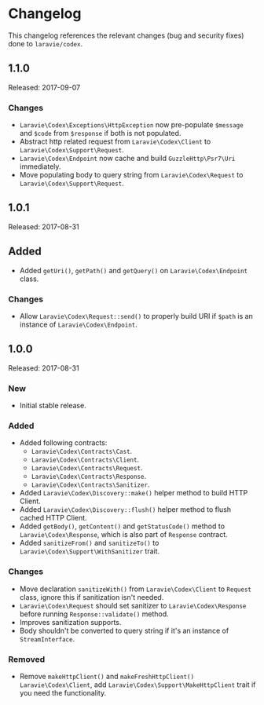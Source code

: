 # Changelog

This changelog references the relevant changes (bug and security fixes) done to `laravie/codex`.

## 1.1.0

Released: 2017-09-07

### Changes

* `Laravie\Codex\Exceptions\HttpException` now pre-populate `$message` and `$code` from `$response` if both is not populated.
* Abstract http related request from `Laravie\Codex\Client` to `Laravie\Codex\Support\Request`.
* `Laravie\Codex\Endpoint` now cache and build `GuzzleHttp\Psr7\Uri` immediately.
* Move populating body to query string from `Laravie\Codex\Request` to `Laravie\Codex\Support\Request`.

## 1.0.1

Released: 2017-08-31

## Added

* Added `getUri()`, `getPath()` and `getQuery()` on `Laravie\Codex\Endpoint` class.

### Changes

* Allow `Laravie\Codex\Request::send()` to properly build URI if `$path` is an instance of `Laravie\Codex\Endpoint`.

## 1.0.0

Released: 2017-08-31

### New

* Initial stable release.

### Added

* Added following contracts:
    - `Laravie\Codex\Contracts\Cast`.
    - `Laravie\Codex\Contracts\Client`.
    - `Laravie\Codex\Contracts\Request`.
    - `Laravie\Codex\Contracts\Response`.
    - `Laravie\Codex\Contracts\Sanitizer`.
* Added `Laravie\Codex\Discovery::make()` helper method to build HTTP Client.
* Added `Laravie\Codex\Discovery::flush()` helper method to flush cached HTTP Client.
* Added `getBody()`, `getContent()` and `getStatusCode()` method to `Laravie\Codex\Response`, which is also part of `Response` contract.
* Added `sanitizeFrom()` and `sanitizeTo()` to `Laravie\Codex\Support\WithSanitizer` trait.

### Changes

* Move declaration `sanitizeWith()` from `Laravie\Codex\Client` to `Request` class, ignore this if sanitization isn't needed.
* `Laravie\Codex\Request` should set sanitizer to `Laravie\Codex\Response` before running `Response::validate()` method.
* Improves sanitization supports.
* Body shouldn't be converted to query string if it's an instance of `StreamInterface`.

### Removed

* Remove `makeHttpClient()` and `makeFreshHttpClient()` `Laravie\Codex\Client`, add `Laravie\Codex\Support\MakeHttpClient` trait if you need the functionality.
